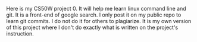Here is my CS50W project 0.
It will help me learn linux command line and git.
It is a front-end of google search.
I only post it on my public repo to learn git commits.
I do not do it for others to plagiarize.
It is my own version of this project where I don't do exactly what is written on the project's instruction.